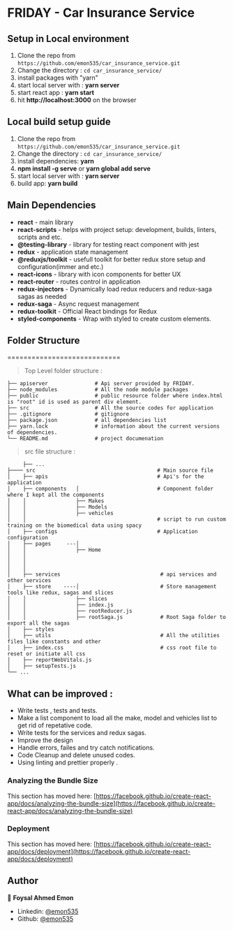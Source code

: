 # FRIDAY - Car Insurance Service

## Setup in Local environment

1. Clone the repo from `https://github.com/emon535/car_insurance_service.git`
2. Change the directory : `cd car_insurance_service/`
3. install packages with "yarn"
4. start local server with : **yarn server**
5. start react app : **yarn start**
6. hit **http://localhost:3000** on the browser

## Local build setup guide

1. Clone the repo from `https://github.com/emon535/car_insurance_service.git`
2. Change the directory : `cd car_insurance_service/`
3. install dependencies: **yarn**
4. **npm install -g serve** or **yarn global add serve**
5. start local server with : **yarn server**
6. build app: **yarn build**

## Main Dependencies

- **react** - main library
- **react-scripts** - helps with project setup: development, builds, linters, scripts and etc.
- **@testing-library** - library for testing react component with jest
- **redux** - application state management
- **@reduxjs/toolkit** - usefull toolkit for better redux store setup and configuration(immer and etc.)
- **react-icons** - library with icon components for better UX
- **react-router** - routes control in application
- **redux-injectors** - Dynamically load redux reducers and redux-saga sagas as needed
- **redux-saga** - Async request management
- **redux-toolkit** - Official React bindings for Redux
- **styled-components** - Wrap with styled to create custom elements.

## Folder Structure

============================

> Top Level folder structure :

    ├── apiserver               # Api server provided by FRIDAY.
    ├── node_modules            # All the node module packages
    ├── public                  # public resource folder where index.html is "root" id is used as parent div element.
    ├── src                     # All the source codes for application
    ├── .gitignore              # gitignore
    ├── package.json            # all dependencies list
    ├── yarn.lock               # information about the current versions of dependencies.
    └── README.md               # project documenation

> src file structure :

         ├── ...
    ├──── src                                       # Main source file
    │    ├── apis                                   # Api's for the application
    │    ├── components   │                         # Component folder where I kept all the components
    │    │                ├── Makes
    │    │                ├── Models
    │    │                ├── vehicles
    │    │                                          # script to run custom training on the biomedical data using spacy
    │    ├── configs                                # Application configuration
    │    ├── pages     ---│
    │    │                ├── Home
    │    │
    │    │
    │    │
    │    ├── services                                # api services and other services
    │    ├── store    ----│                          # Store management tools like redux, sagas and slices
    │    │                ├── slices
    │    │                ├── index.js
    │    │                ├── rootReducer.js
    │    │                ├── rootSaga.js            # Root Saga folder to export all the sagas
    │    ├── styles
    │    ├── utils                                   # All the utilities files like constants and other
    │    ├── index.css                               # css root file to reset or initiate all css
    │    ├── reportWebVitals.js
    │    ├── setupTests.js
    └── ...

## What can be improved :

- Write tests , tests and tests.
- Make a list component to load all the make, model and vehicles list to get rid of repetative code.
- Write tests for the services and redux sagas.
- Improve the design
- Handle errors, failes and try catch notifications.
- Code Cleanup and delete unused codes.
- Using linting and prettier properly .

### Analyzing the Bundle Size

This section has moved here: [https://facebook.github.io/create-react-app/docs/analyzing-the-bundle-size](https://facebook.github.io/create-react-app/docs/analyzing-the-bundle-size)

### Deployment

This section has moved here: [https://facebook.github.io/create-react-app/docs/deployment](https://facebook.github.io/create-react-app/docs/deployment)

## Author

👤 **Foysal Ahmed Emon**

- Linkedin: [@emon535](https://www.linkedin.com/in/emon535/)
- Github: [@emon535](https://github.com/emon535/)
